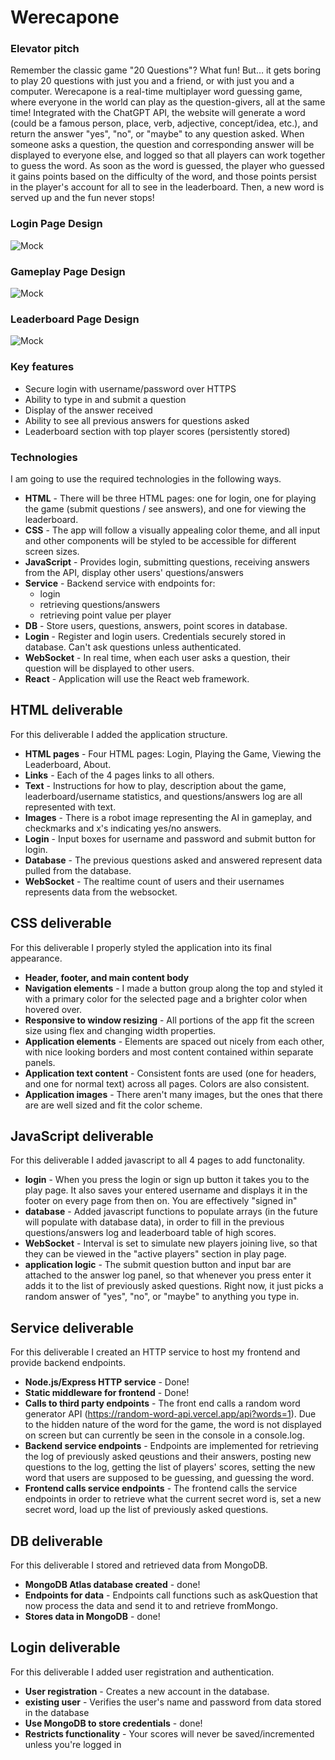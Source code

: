 # Werecapone

### Elevator pitch

Remember the classic game "20 Questions"? What fun! But… it gets boring to play 20 questions with just you and a friend, or with just you and a computer. 
Werecapone is a real-time multiplayer word guessing game, where everyone in the world can play as the question-givers, all at the same time! Integrated with the ChatGPT API, the website will generate a word (could be a famous person, place, verb, adjective, concept/idea, etc.), and return the answer "yes", "no", or "maybe" to any question asked. When someone asks a question, the question and corresponding answer will be displayed to everyone else, and logged so that all players can work together to guess the word. As soon as the word is guessed, the player who guessed it gains points based on the difficulty of the word, and those points persist in the player's account for all to see in the leaderboard. Then, a new word is served up and the fun never stops!


### Login Page Design
![Mock](Login_Page_Mockup.jpg)

### Gameplay Page Design
![Mock](Gameplay_Page_Mockup.jpg)

### Leaderboard Page Design
![Mock](Leaderboard_Page_Mockup.jpg)

### Key features

- Secure login with username/password over HTTPS
- Ability to type in and submit a question
- Display of the answer received
- Ability to see all previous answers for questions asked
- Leaderboard section with top player scores (persistently stored)

### Technologies

I am going to use the required technologies in the following ways.

- **HTML** - There will be three HTML pages: one for login, one for playing the game (submit questions / see answers), and one for viewing the leaderboard.
- **CSS** - The app will follow a visually appealing color theme, and all input and other components will be styled to be accessible for different screen sizes.
- **JavaScript** - Provides login, submitting questions, receiving answers from the API, display other users' questions/answers
- **Service** - Backend service with endpoints for:
  - login
  - retrieving questions/answers
  - retrieving point value per player
- **DB** - Store users, questions, answers, point scores in database.
- **Login** - Register and login users. Credentials securely stored in database. Can't ask questions unless authenticated.
- **WebSocket** - In real time, when each user asks a question, their question will be displayed to other users.
- **React** - Application will use the React web framework.

## HTML deliverable

For this deliverable I added the application structure.

- **HTML pages** - Four HTML pages: Login, Playing the Game, Viewing the Leaderboard, About.
- **Links** - Each of the 4 pages links to all others.
- **Text** - Instructions for how to play, description about the game, leaderboard/username statistics, and questions/answers log are all represented with text.
- **Images** - There is a robot image representing the AI in gameplay, and checkmarks and x's indicating yes/no answers.
- **Login** - Input boxes for username and password and submit button for login.
- **Database** - The previous questions asked and answered represent data pulled from the database.
- **WebSocket** - The realtime count of users and their usernames represents data from the websocket.

## CSS deliverable

For this deliverable I properly styled the application into its final appearance.

- **Header, footer, and main content body**
- **Navigation elements** - I made a button group along the top and styled it with a primary color for the selected page and a brighter color when hovered over.
- **Responsive to window resizing** - All portions of the app fit the screen size using flex and changing width properties.
- **Application elements** - Elements are spaced out nicely from each other, with nice looking borders and most content contained within separate panels.
- **Application text content** - Consistent fonts are used (one for headers, and one for normal text) across all pages. Colors are also consistent.
- **Application images** - There aren't many images, but the ones that there are are well sized and fit the color scheme.

## JavaScript deliverable

For this deliverable I added javascript to all 4 pages to add functonality.

- **login** - When you press the login or sign up button it takes you to the play page. It also saves your entered username and displays it in the footer on every page from then on. You are effectively "signed in"
- **database** - Added javascript functions to populate arrays (in the future will populate with database data), in order to fill in the previous questions/answers log and leaderboard table of high scores.
- **WebSocket** - Interval is set to simulate new players joining live, so that they can be viewed in the "active players" section in play page.
- **application logic** - The submit question button and input bar are attached to the answer log panel, so that whenever you press enter it adds it to the list of previously asked questions. Right now, it just picks a random answer of "yes", "no", or "maybe" to anything you type in.

## Service deliverable

For this deliverable I created an HTTP service to host my frontend and provide backend endpoints.

- **Node.js/Express HTTP service** - Done!
- **Static middleware for frontend** - Done!
- **Calls to third party endpoints** - The front end calls a random word generator API (https://random-word-api.vercel.app/api?words=1). Due to the hidden nature of the word for the game, the word is not displayed on screen but can currently be seen in the console in a console.log. 
- **Backend service endpoints** - Endpoints are implemented for retrieving the log of previously asked qeustions and their answers, posting new questions to the log, getting the list of players' scores, setting the new word that users are supposed to be guessing, and guessing the word. 
- **Frontend calls service endpoints** - The frontend calls the service endpoints in order to retrieve what the current secret word is, set a new secret word, load up the list of previously asked questions. 

## DB deliverable

For this deliverable I stored and retrieved data from MongoDB.

- **MongoDB Atlas database created** - done!
- **Endpoints for data** - Endpoints call functions such as askQuestion that now process the data and send it to and retrieve fromMongo.
- **Stores data in MongoDB** - done!

## Login deliverable

For this deliverable I added user registration and authentication.

- **User registration** - Creates a new account in the database.
- **existing user** - Verifies the user's name and password from data stored in the database
- **Use MongoDB to store credentials** - done!
- **Restricts functionality** - Your scores will never be saved/incremented unless you're logged in